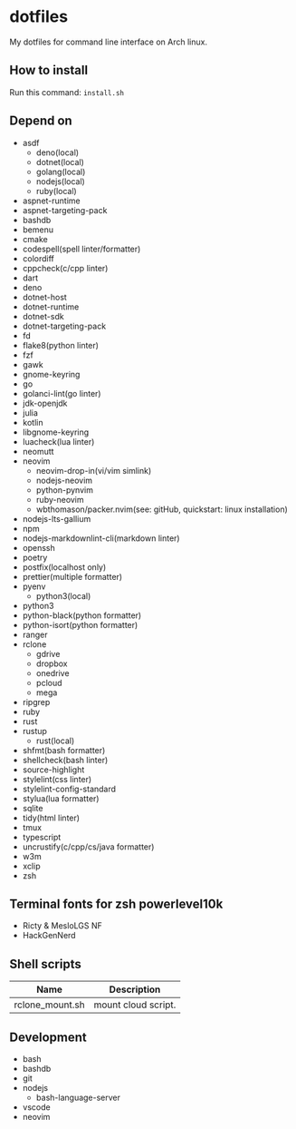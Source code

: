 # dotfiles

My dotfiles for command line interface on Arch linux.

## How to install

Run this command: `install.sh`

## Depend on

- asdf
  - deno(local)
  - dotnet(local)
  - golang(local)
  - nodejs(local)
  - ruby(local)
- aspnet-runtime
- aspnet-targeting-pack
- bashdb
- bemenu
- cmake
- codespell(spell linter/formatter)
- colordiff
- cppcheck(c/cpp linter)
- dart
- deno
- dotnet-host
- dotnet-runtime
- dotnet-sdk
- dotnet-targeting-pack
- fd
- flake8(python linter)
- fzf
- gawk
- gnome-keyring
- go
- golanci-lint(go linter)
- jdk-openjdk
- julia
- kotlin
- libgnome-keyring
- luacheck(lua linter)
- neomutt
- neovim
  - neovim-drop-in(vi/vim simlink)
  - nodejs-neovim
  - python-pynvim
  - ruby-neovim
  - wbthomason/packer.nvim(see: gitHub, quickstart: linux installation)
- nodejs-lts-gallium
- npm
- nodejs-markdownlint-cli(markdown linter)
- openssh
- poetry
- postfix(localhost only)
- prettier(multiple formatter)
- pyenv
  - python3(local)
- python3
- python-black(python formatter)
- python-isort(python formatter)
- ranger
- rclone
  - gdrive
  - dropbox
  - onedrive
  - pcloud
  - mega
- ripgrep
- ruby
- rust
- rustup
  - rust(local)
- shfmt(bash formatter)
- shellcheck(bash linter)
- source-highlight
- stylelint(css linter)
- stylelint-config-standard
- stylua(lua formatter)
- sqlite
- tidy(html linter)
- tmux
- typescript
- uncrustify(c/cpp/cs/java formatter)
- w3m
- xclip
- zsh

## Terminal fonts for zsh powerlevel10k

- Ricty & MesloLGS NF
- HackGenNerd

## Shell scripts

| Name            | Description         |
| --------------- | ------------------- |
| rclone_mount.sh | mount cloud script. |

## Development

- bash
- bashdb
- git
- nodejs
  - bash-language-server
- vscode
- neovim
